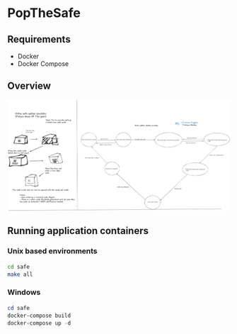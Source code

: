 # PopTheSafe

## Requirements
- Docker
- Docker Compose 

## Overview
![MySafeStateMachine](./Docs/MySafe.png)

## Running application containers

### Unix based environments
```bash
cd safe
make all
```

### Windows 
```powershell
cd safe
docker-compose build
docker-compose up -d
```
